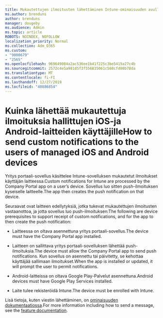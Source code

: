 ```yaml
---
title: Mukautettujen ilmoitusten lähettäminen Intune-ominaisuuden avulla
ms.author: brenduns
author: brenduns
manager: dougeby
ms.audience: Admin
ms.topic: article
ROBOTS: NOINDEX, NOFOLLOW
localization_priority: Normal
ms.collection: Adm_O365
ms.custom:
- "9000679"
- "2565"
ms.openlocfilehash: 969649084a2ac536ee1b41f225c3be5415a27c4b
ms.sourcegitcommit: 2572c4e5a981d5f3f556835061c568cfd08b78da
ms.translationtype: MT
ms.contentlocale: fi-FI
ms.lasthandoff: 12/27/2019
ms.locfileid: "40886854"
---
```

# <a name="how-to-send-custom-notifications-to-the-users-of-managed-ios-and-android-devices"></a><span data-ttu-id="c6d12-102">Kuinka lähettää mukautettuja ilmoituksia hallittujen iOS-ja Android-laitteiden käyttäjille</span><span class="sxs-lookup"><span data-stu-id="c6d12-102">How to send custom notifications to the users of managed iOS and Android devices</span></span>

<span data-ttu-id="c6d12-103">Yritys portaali-sovellus käsittelee Intune-sovelluksen mukautetut ilmoitukset käyttäjän laitteessa.</span><span class="sxs-lookup"><span data-stu-id="c6d12-103">Custom notifications for Intune are processed by the Company Portal app on a user’s device.</span></span> <span data-ttu-id="c6d12-104">Sovellus luo sitten push-ilmoituksen kyseiselle laitteelle.</span><span class="sxs-lookup"><span data-stu-id="c6d12-104">The app then creates the push notification on that device.</span></span>

<span data-ttu-id="c6d12-105">Seuraavat ovat laitteen edellytyksiä, jotka tukevat mukautettujen ilmoitusten vastaanottoa, ja jotta sovellus luo push-ilmoituksen:</span><span class="sxs-lookup"><span data-stu-id="c6d12-105">The following are device prerequisites to support receipt of custom notifications, and for the app to then create the push notification:</span></span>

- <span data-ttu-id="c6d12-106">Laitteessa on oltava asennettuna yritys portaali-sovellus.</span><span class="sxs-lookup"><span data-stu-id="c6d12-106">The device must have the Company Portal app installed.</span></span>  

- <span data-ttu-id="c6d12-107">Laitteen on sallittava yritys portaali-sovelluksen lähettää push-ilmoituksia.</span><span class="sxs-lookup"><span data-stu-id="c6d12-107">The device must allow the Company Portal app to send push notifications.</span></span> <span data-ttu-id="c6d12-108">Kun sovellus on asennettu tai päivitetty, se kehottaa käyttäjää sallimaan ilmoitukset.</span><span class="sxs-lookup"><span data-stu-id="c6d12-108">When the app is installed or updated, it will prompt the user to permit notifications.</span></span>

- <span data-ttu-id="c6d12-109">Android-laitteissa on oltava Google Play-Palvelut asennettuna.</span><span class="sxs-lookup"><span data-stu-id="c6d12-109">Android devices must have Google Play Services installed.</span></span>

- <span data-ttu-id="c6d12-110">Laite tulee rekisteröidä Intune.</span><span class="sxs-lookup"><span data-stu-id="c6d12-110">The device must be enrolled with Intune.</span></span>

<span data-ttu-id="c6d12-111">Lisä tietoja, kuten viestin lähettäminen, on [ominaisuuden dokumentaatiossa](https://docs.microsoft.com/intune/custom-notifications).</span><span class="sxs-lookup"><span data-stu-id="c6d12-111">For more information including how to send a message, see the [feature documentation](https://docs.microsoft.com/intune/custom-notifications).</span></span>
